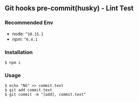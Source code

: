## Git hooks pre-commit(husky) - Lint Test

### Recommended Env
- node: `^10.15.1`
- npm: `^6.4.1`

### Installation

```
$ npm i
```

### Usage

```
$ echo "NG" >> commit.text
$ git add commit.text
$ git commit -m "[add], commit.text"
```
